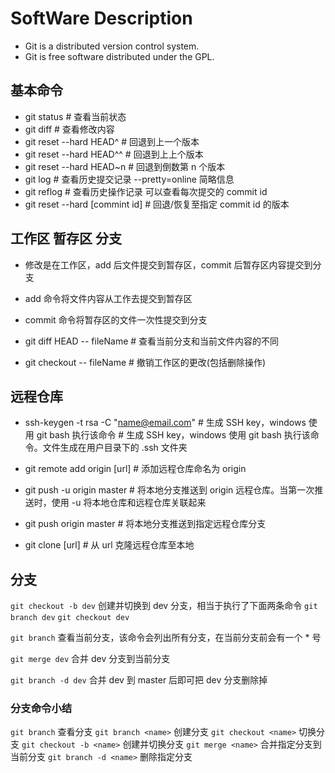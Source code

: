 # SoftWare Description
* Git is a distributed version control system.
* Git is free software distributed under the GPL.

## 基本命令
* git status # 查看当前状态
* git diff # 查看修改内容
* git reset --hard HEAD^ # 回退到上一个版本
* git reset --hard HEAD^^ # 回退到上上个版本
* git reset --hard HEAD~n # 回退到倒数第 n 个版本
* git log # 查看历史提交记录 --pretty=online 简略信息
* git reflog # 查看历史操作记录 可以查看每次提交的 commit id
* git reset --hard [commint id] # 回退/恢复至指定 commit id 的版本

## 工作区 暂存区 分支
* 修改是在工作区，add 后文件提交到暂存区，commit 后暂存区内容提交到分支
* add 命令将文件内容从工作去提交到暂存区
* commit 命令将暂存区的文件一次性提交到分支

* git diff HEAD -- fileName # 查看当前分支和当前文件内容的不同

* git checkout -- fileName # 撤销工作区的更改(包括删除操作)


## 远程仓库


* ssh-keygen -t rsa -C "name@email.com" # 生成 SSH key，windows 使用 git bash 执行该命令 # 生成 SSH key，windows 使用 git bash 执行该命令。文件生成在用户目录下的 .ssh 文件夹

* git remote add origin [url] # 添加远程仓库命名为 origin 

* git push -u origin master # 将本地分支推送到 origin 远程仓库。当第一次推送时，使用 -u 将本地仓库和远程仓库关联起来

* git push origin master # 将本地分支推送到指定远程仓库分支 

* git clone [url] # 从 url 克隆远程仓库至本地


## 分支

` git checkout -b dev `
创建并切换到 dev 分支，相当于执行了下面两条命令
` git branch dev `
` git checkout dev `

` git branch ` 
查看当前分支，该命令会列出所有分支，在当前分支前会有一个 * 号

` git merge dev `
合并 dev 分支到当前分支

` git branch -d dev `
合并 dev 到 master 后即可把 dev 分支删除掉

### 分支命令小结
` git branch ` 查看分支
` git branch <name> ` 创建分支
` git checkout <name> ` 切换分支
` git checkout -b <name> ` 创建并切换分支
` git merge <name> ` 合并指定分支到当前分支
` git branch -d <name> ` 删除指定分支